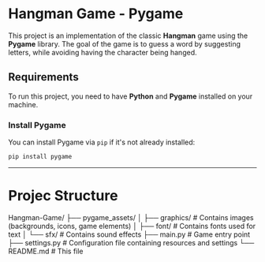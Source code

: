 # Hangman Game - Pygame

This project is an implementation of the classic **Hangman** game using the **Pygame** library. The goal of the game is to guess a word by suggesting letters, while avoiding having the character being hanged.

## Requirements

To run this project, you need to have **Python** and **Pygame** installed on your machine.

### Install Pygame

You can install Pygame via `pip` if it's not already installed:

```bash
pip install pygame
```  
***  

# Projec Structure  
Hangman-Game/
├── pygame_assets/
│   ├── graphics/          # Contains images (backgrounds, icons, game elements)
│   ├── font/              # Contains fonts used for text
│   └── sfx/               # Contains sound effects
├── main.py                # Game entry point
├── settings.py            # Configuration file containing resources and settings
└── README.md              # This file


  

